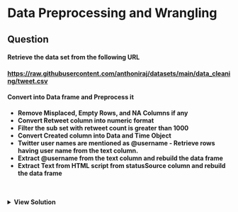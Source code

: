 # Data Preprocessing and Wrangling

## Question 

<b>
<h4>Retrieve the data set from the following URL<h4>
<a href="https://raw.githubusercontent.com/anthoniraj/datasets/main/data_cleaning/tweet.csv">https://raw.githubusercontent.com/anthoniraj/datasets/main/data_cleaning/tweet.csv</a>

<h4>Convert into Data frame and Preprocess it</h4>
<ul>
<li>Remove Misplaced, Empty Rows, and NA Columns if any </li>
<li>Convert Retweet column into numeric format</li>
<li>Filter the sub set with retweet count is greater than 1000 </li>
<li>Convert Created column into Data and Time Object </li>
<li>Twitter user names are mentioned as @username - Retrieve rows having user name from the text column. </li>
<li>Extract @username from the text column and rebuild the data frame </li>
<li>Extract Text from HTML script from statusSource column and rebuild the
data frame </li>
</ul>

</b>
<br><br>

<details>
  <summary><b>View Solution</b></summary>
  


<h4>R Script:</h4>
<b>The code is self-explanatory and is written step-by-step with all the necessary comments. It is recommended that you view the solution only after trying the above activity on your own.
<br>
<a href="https://github.com/rushabhkela/Data-Science-with-R/blob/main/Part%202/solution.R"><b>Code</b></a>


</details>
